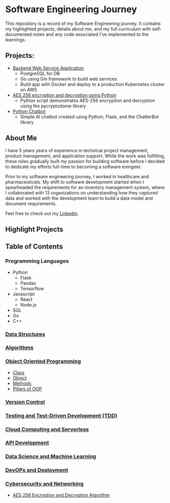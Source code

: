 # Software Engineering Journey
This repository is a record of my Software Engineering journey. It contains my highlighted projects, details about me, and my full curriculum with self-documented notes and any code associated I've implemented to the learnings.

## Projects:
- [Backend Web Service Application](https://github.com/c0olade/Good-Bank)
  - PostgreSQL for DB
  - Go using Gin framework to build web services
  - Build app with Docker and deploy to a production Kubernetes cluster on AWS
- [AES 256 encryption and decryption using Python](https://github.com/c0olade/Software-Engineering-Journey/tree/main/Mini-Projects/AES%20256%20encryption%20and%20decryption%20using%20Python)
  - Python script demonstrates AES-256 encryption and decryption using the pycryptodome library
- [Python Chatbot](https://github.com/c0olade/Software-Engineering-Journey/tree/main/Mini-Projects/Python%20Chatbot)
  - Simple AI chatbot created using Python, Flask, and the ChatterBot library

## About Me
I have 5 years years of experience in technical project management, product management, and application support. While the work was fulfilling, these roles gradually built my passion for building software before I decided to dedicate my efforts full-time to becoming a software eningeer.

Prior to my software engineering journey, I worked in healthcare and pharmaceuticals. My shift to software development started when I spearheaded the requirements for an inventory management system, where I collaborated with 13 organizations on understanding how they captured data and worked with the development team to build a data model and document requirements.

Feel free to check out my [Linkedin](www.linkedin.com/in/adrian-marasigan).

## Highlight Projects

## Table of Contents
### Programming Languages
- Python
  - Flask
  - Pandas
  - Tensorflow
- Javascript
  - React
  - Node.js
- SQL
- Go
- C++
### [Data Structures](https://github.com/c0olade/Software-Engineering-Journey/tree/main/Data%20Structures)
### [Algorithms](https://github.com/c0olade/Software-Engineering-Journey/tree/main/Algorithms)
### [Object Oriented Programming](Link)
- [Class](Link)
- [Object](Link)
- [Methods](Link)
- [Pillars of OOP](Link)
### [Version Control](Link)
### [Testing and Test-Driven Development (TDD)](Link)
### [Cloud Computing and Serverless](Link)
### [API Development](Link)
### [Data Science and Machine Learning](Link)
### [DevOPs and Deployment](Link)
### [Cybersecurity and Networking](Link)
- [AES 256 Encryption and Decryption Algorithm](https://github.com/c0olade/python-mini_projects/tree/main/mini-projects/AES%20256%20encryption%20and%20decryption%20using%20Python#aes-256-encryption-and-decryption-using-python)
